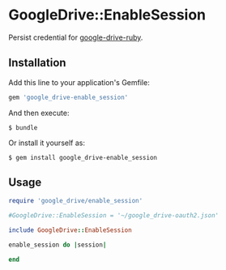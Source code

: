 # GoogleDrive::EnableSession

Persist credential for [google-drive-ruby](https://github.com/gimite/google-drive-ruby).

## Installation

Add this line to your application's Gemfile:

```ruby
gem 'google_drive-enable_session'
```

And then execute:

    $ bundle

Or install it yourself as:

    $ gem install google_drive-enable_session

## Usage

```ruby
require 'google_drive/enable_session'

#GoogleDrive::EnableSession = '~/google_drive-oauth2.json'

include GoogleDrive::EnableSession

enable_session do |session|

end
```

